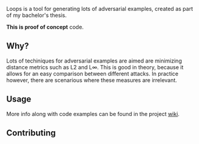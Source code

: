 
Loops is a tool for generating lots of adversarial examples, created as part of my bachelor's thesis.

**This is proof of concept** code.

## Why?
Lots of techiniques for adversarial examples are aimed are minimizing distance metrics such as L2 and L∞. This is good in theory, because it allows for an easy comparison between different attacks. In practice however, there are scenarious where these measures are irrelevant.

## Usage
More info along with code examples can be found in the project [wiki](https://github.com/RandomAdversary/Loops/wiki).

## Contributing
